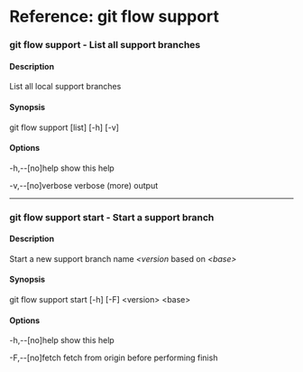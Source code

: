 # Reference: git flow support

### git flow support - List all support branches

#### Description
List all local support branches

#### Synopsis
git flow support [list] [-h] [-v]

#### Options
-h,--[no]help
show this help

-v,--[no]verbose
verbose (more) output

---

### git flow support start - Start a support branch

#### Description
Start a new support branch name _\<version_ based on _\<base>_

#### Synopsis
git flow support start [-h] [-F] \<version> \<base>

#### Options
-h,--[no]help
show this help

-F,--[no]fetch
fetch from origin before performing finish
